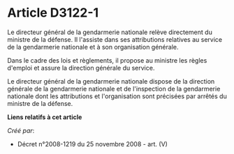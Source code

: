 # Article D3122-1

Le directeur général de la gendarmerie nationale relève directement du ministre de la défense. Il l'assiste dans ses
attributions relatives au service de la gendarmerie nationale et à son organisation générale.

Dans le cadre des lois et règlements, il propose au ministre les règles d'emploi et assure la direction générale du service.

Le directeur général de la gendarmerie nationale dispose de la direction générale de la gendarmerie nationale et de
l'inspection de la gendarmerie nationale dont les attributions et l'organisation sont précisées par arrêtés du ministre de la
défense.

**Liens relatifs à cet article**

_Créé par_:

  - Décret n°2008-1219 du 25 novembre 2008 - art. (V)
